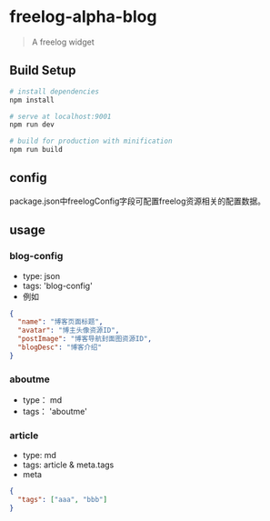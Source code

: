 # freelog-alpha-blog

> A freelog widget

## Build Setup

``` bash
# install dependencies
npm install

# serve at localhost:9001
npm run dev

# build for production with minification
npm run build
```


## config
package.json中freelogConfig字段可配置freelog资源相关的配置数据。



## usage

### blog-config
* type: json
* tags: 'blog-config'
* 例如

```json
{
  "name": "博客页面标题",
  "avatar": "博主头像资源ID",
  "postImage": "博客导航封面图资源ID",
  "blogDesc": "博客介绍"
}
```


### aboutme
* type： md
* tags： 'aboutme'


### article
* type: md
* tags: article & meta.tags
* meta

```json
{
  "tags": ["aaa", "bbb"]
}
```
